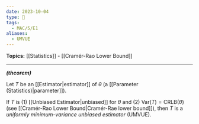 ```yaml
---
date: 2023-10-04
type: 🧠
tags:
  - MAC/5/E1
aliases:
  - UMVUE
---
```


**Topics:** [[Statistics]] - [[Cramér-Rao Lower Bound]]

---
_**(theorem)**_

Let $T$ be an [[Estimator|estimator]] of $\theta$ (a [[Parameter (Statistics)|parameter]]).

If $T$ is (1) [[Unbiased Estimator|unbiased]] for $\theta$ and (2) $\mathrm{Var}(T) = \mathrm{CRLB}(\theta)$ (see [[Cramér-Rao Lower Bound|Cramér-Rae lower bound]]), then $T$ is a _uniformly minimum-variance unbiased estimator_ (UMVUE).
